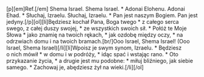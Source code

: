 [p][em]Ref.[/em] Shema Israel. Shema Israel. * Adonai Elohenu. Adonai Ehad. * Słuchaj, Izraelu. Słuchaj, Izraelu. * Pan jest naszym Bogiem. Pan jest jedyny.[/p][ol][li]Będziesz kochał Pana, Boga twego * z całego serca swego, z całej duszy swojej, * ze wszystkich swoich sił. * Połóż te Moje Słowa * jako znamię na twoich rękach, * jak ozdobę między oczy, * na odrzwiach domu i na twoich bramach.[br/]Ooo Israel, Shema Israel! (Ooo Israel, Shema Israel)[/li][li]Wpoisz je swym synom, Izraelu. * Będziesz o nich mówił * w domu i w podróży, * idąc spać i wstając rano. * Oto przykazanie życia, * a drugie jest mu podobne: * miłuj bliźniego, jak siebie samego. * Zachowaj je, abędziesz żył na wieki.[/li][/ol]
